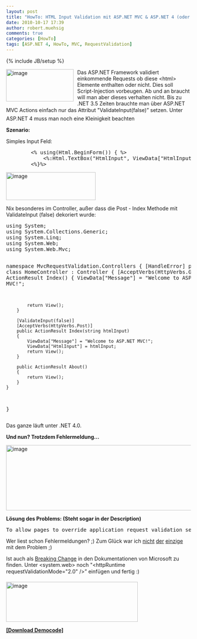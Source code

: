 ```yaml
---
layout: post
title: "HowTo: HTML Input Validation mit ASP.NET MVC & ASP.NET 4 (oder warum geht ValidateInput(false) nicht?)"
date: 2010-10-17 17:39
author: robert.muehsig
comments: true
categories: [HowTo]
tags: [ASP.NET 4, HowTo, MVC, RequestValidation]
---
```

{% include JB/setup %}
<p><a href="{{BASE_PATH}}/assets/wp-images/image1077.png"><img style="border-bottom: 0px; border-left: 0px; margin: 0px 10px 0px 0px; display: inline; border-top: 0px; border-right: 0px" title="image" border="0" alt="image" align="left" src="{{BASE_PATH}}/assets/wp-images/image_thumb259.png" width="184" height="88" /></a> </p>  <p>Das ASP.NET Framework validiert einkommende Requests ob diese &lt;html&gt; Elemente enthalten oder nicht. Dies soll Script-Injection vorbeugen. Ab und an braucht will man aber dieses verhalten nicht. Bis zu .NET 3.5 Zeiten brauchte man über ASP.NET MVC Actions einfach nur das Attribut "ValidateInput(false)” setzen. Unter ASP.NET 4 muss man noch eine Kleinigkeit beachten</p> <!--more-->  <p><strong>Szenario:</strong></p>  <p>Simples Input Feld:</p>  <div style="padding-bottom: 0px; margin: 0px; padding-left: 0px; padding-right: 0px; display: inline; float: none; padding-top: 0px" id="scid:812469c5-0cb0-4c63-8c15-c81123a09de7:89bcf107-455e-4f75-83d2-8342886dd91d" class="wlWriterEditableSmartContent"><pre name="code" class="c#">        &lt;% using(Html.BeginForm()) { %&gt;
            &lt;%:Html.TextBox("HtmlInput", ViewData["HtmlInput"]) %&gt;                                  
        &lt;%}%&gt;</pre></div>

<p><a href="{{BASE_PATH}}/assets/wp-images/image1078.png"><img style="border-bottom: 0px; border-left: 0px; display: inline; border-top: 0px; border-right: 0px" title="image" border="0" alt="image" src="{{BASE_PATH}}/assets/wp-images/image_thumb260.png" width="244" height="76" /></a> </p>

<p>Nix besonderes im Controller, außer dass die Post - Index Methode mit ValidateInput (false) dekoriert wurde:</p>

<div style="padding-bottom: 0px; margin: 0px; padding-left: 0px; padding-right: 0px; display: inline; float: none; padding-top: 0px" id="scid:812469c5-0cb0-4c63-8c15-c81123a09de7:c4b4e3d9-a1bd-4421-9332-797fd94531ef" class="wlWriterEditableSmartContent"><pre name="code" class="c#">using System;
using System.Collections.Generic;
using System.Linq;
using System.Web;
using System.Web.Mvc;

namespace MvcRequestValidation.Controllers
{
    [HandleError]
    public class HomeController : Controller
    {
        [AcceptVerbs(HttpVerbs.Get)]
        public ActionResult Index()
        {
            ViewData["Message"] = "Welcome to ASP.NET MVC!";

            return View();
        }

        [ValidateInput(false)]
        [AcceptVerbs(HttpVerbs.Post)]
        public ActionResult Index(string htmlInput)
        {
            ViewData["Message"] = "Welcome to ASP.NET MVC!";
            ViewData["HtmlInput"] = htmlInput;
            return View();
        }

        public ActionResult About()
        {
            return View();
        }
    }
}
</pre></div>

<p>Das ganze läuft unter .NET 4.0.</p>

<p><strong>Und nun? Trotzdem Fehlermeldung...</strong></p>

<p><a href="{{BASE_PATH}}/assets/wp-images/image1079.png"><img style="border-bottom: 0px; border-left: 0px; display: inline; border-top: 0px; border-right: 0px" title="image" border="0" alt="image" src="{{BASE_PATH}}/assets/wp-images/image_thumb261.png" width="545" height="178" /></a> </p>

<p><strong>Lösung des Problems: (Steht sogar in der Description)</strong></p>

<p></p>

<p></p>

<p></p>

<div style="padding-bottom: 0px; margin: 0px; padding-left: 0px; padding-right: 0px; display: inline; float: none; padding-top: 0px" id="scid:812469c5-0cb0-4c63-8c15-c81123a09de7:c3dbd2b2-50f1-4426-9d0c-29c9abe4b158" class="wlWriterEditableSmartContent"><pre name="code" class="c#">To allow pages to override application request validation settings, set the requestValidationMode attribute in the httpRuntime configuration section to requestValidationMode="2.0". Example: &lt;httpRuntime requestValidationMode="2.0" /&gt;. </pre></div>

<p>Wer liest schon Fehlermeldungen? ;) Zum Glück war ich <a href="http://stackoverflow.com/questions/1461330/validateinput-attribute-doesnt-seem-to-work-in-asp-net-mvc">nicht</a> <a href="http://stackoverflow.com/questions/807662/why-is-validateinputfalse-not-working">der</a> <a href="http://blogs.microsoft.co.il/blogs/pintyo/archive/2010/03/24/simple-rtfem-or-why-asp-net-mvc-validateinput_3D00_false-doesnt-disable-request-validation-on-asp-net-4.aspx">einzige</a> mit dem Problem ;)</p>

<p>Ist auch als <a href="http://www.asp.net/learn/whitepapers/aspnet4/breaking-changes">Breaking Change</a> in den Dokumentationen von Microsoft zu finden. Unter &lt;system.web&gt; noch "&lt;httpRuntime requestValidationMode=&quot;2.0&quot; /&gt;” einfügen und fertig :)</p>

<p><a href="{{BASE_PATH}}/assets/wp-images/image1080.png"><img style="border-bottom: 0px; border-left: 0px; display: inline; border-top: 0px; border-right: 0px" title="image" border="0" alt="image" src="{{BASE_PATH}}/assets/wp-images/image_thumb262.png" width="359" height="109" /></a> </p>

<p><strong><a href="http://{{BASE_PATH}}/assets/files/democode/mvcrequestvalidation/mvcrequestvalidation.zip">[Download Democode]</a></strong></p>
